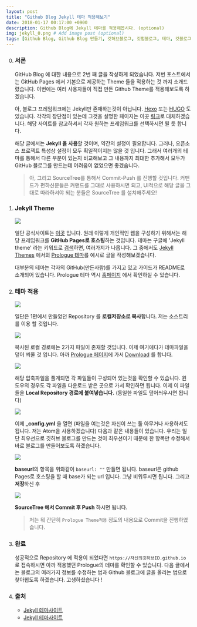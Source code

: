 ```yaml
---
layout: post
title: "Github Blog Jekyll 테마 적용해보기"
date: 2018-01-17 00:17:00 +0900
description: Github Blog에 Jekyll 테마를 적용해봅시다. (optional)
img: jekyll_0.png # Add image post (optional)
tags: [Github Blog, Github Blog 만들기, 깃허브블로그, 깃헙블로그, 테마, 깃블로그 테마] # add tag
---
```


0. ### 서론

      GitHub Blog 에 대한 내용으로 2번 째 글을 작성하게 되었습니다. 저번 포스트에서는 GitHub Pages 에서 기본으로 제공하는 Theme 들을 적용하는 것 까지 소개드렸습니다. 이번에는 여러 사용자들이 직접 만든 Github Theme를 적용해보도록 하겠습니다. 

      아, 블로그 프레임워크에는 Jekyll만 존재하는것이 아닙니다. [Hexo](https://hexo.io/) 또는 [HUGO](https://gohugo.io/) 도 있습니다. 각각의 장단점이 있는데 그것을 설명한 페이지는 이곳 [링크](https://qvil.github.io/blog/why-jekyll/)로 대체하겠습니다. 해당 사이트를 참고하셔서 각자 원하는 프레임워크를 선택하시면 될 듯 합니다. 

      해당 글에서는 **Jekyll 을 사용**할 것이며, 약간의 설정이 필요합니다. 그러나, 오픈소스 프로젝트 특성상 설정이 모두 획일적이지는 않을 것 입니다. 그래서 여러개의 테마를 통해서 다른 부분이 있는지 비교해보고 그 내용까지 최대한 추가해서 모두가 GitHub 블로그를 만드는데 어려움이 없었으면 좋겠습니다.

      >아, 그리고 SourceTree를 통해서 Commit-Push 를 진행할 것입니다. 커맨드가 편하신분들은 커맨드를 그대로 사용하시면 되고, UI적으로 해당 글을 그대로 따라하셔야 되는 분들은 SourceTree 를 설치해주세요!

1. ### Jekyll Theme

      ![](https://i.imgur.com/O8TWN8S.png)

      일단 공식사이트는 [이곳](https://jekyllrb-ko.github.io/) 입니다. 원래 이렇게 개인적인 웹을 구성하기 위해서는 해당 프레임워크를 **GitHub Pages로 호스팅**하는 것입니다. 테마는 구글에 'Jekyll theme' 라는 키워드로 [검색](https://jekyllthemes.io/)하면, 여러가지가 나옵니다. 그 중에서도 [Jekyll Themes](http://jekyllthemes.org/) 에서의 [Prologue 테마](http://jekyllthemes.org/themes/jekyll-theme-prologue/)를 예시로 글을 작성해보겠습니다.

      대부분의 테마는 각자의 GitHub(만든사람)를 가지고 있고 가이드가 README로 소개되어 있습니다. Prologue 테마 역시 [홈페이지](http://jekyllthemes.org/themes/jekyll-theme-prologue/) 에서 확인하실 수 있습니다. 

2. ### 테마 적용

      ![](https://i.imgur.com/LJ6stxK.png)

      일단은 1편에서 만들었던 Repository 를 **로컬저장소로 복사**합니다. 저는 소스트리를 이용 할 것입니다.

      ![](https://i.imgur.com/NDq32Cc.png)

      복사된 로컬 경로에는 2가지 파일이 존재할 것입니다. 이제 여기에다가 테마파일을 덮어 씌울 것 입니다. 아까 [Prologue 페이지](http://jekyllthemes.org/themes/jekyll-theme-prologue/)에 가서 [Download](https://github.com/chrisbobbe/jekyll-theme-prologue/archive/master.zip) 를 합니다.

      ![](https://i.imgur.com/cYGU9nd.png)

      해당 압축파일을 풀게되면 각 파일들이 구성되어 있는것을 확인할 수 있습니다. 윈도우의 경우도 각 파일을 다운로드 받은 곳으로 가서 확인하면 됩니다. 이제 이 파일들을 **Local Repository 경로에 붙여넣습니다.** (동일한 파일도 덮어씌우시면 됩니다)

      ![](https://i.imgur.com/BAHxcLc.png)

      이제 **_config.yml** 을 열면 (파일을 여는것은 자신이 쓰는 툴 아무거나 사용하셔도 됩니다. 저는 Atom을 사용하겠습니다) 다음과 같은 내용들이 있습니다. 우리는 일단 최우선으로 깃허브 블로그를 만드는 것이 최우선이기 때문에 한 항목만 수정해서 바로 블로그를 만들어보도록 하겠습니다.

      ![](https://i.imgur.com/OGKOY7l.png)

      **baseurl**의 항목을 위와같이 `baseurl: ""` 만들면 됩니다. baseurl은 github Pages로 호스팅을 할 때 base가 되는 url 입니다. 그냥 비워두시면 됩니다. 그리고 **저장**하신 후

      ![](https://i.imgur.com/mfaI3MH.png)

      **SourceTree 에서 Commit 후 Push** 하시면 됩니다. 

      > 저는 뭐 간단히 `Prologue Theme적용` 정도의 내용으로 Commit을 진행하였습니다.

3. ### 완료

      성공적으로 Repository 에 적용이 되었다면 `https://자신의깃허브ID.github.io` 로 접속하시면 아까 적용했던 Prologue의 테마를 확인할 수 있습니다. 다음 글에서는 블로그의 여러가지 정보를 수정하는 법과 Github 블로그에 글을 올리는 법으로 찾아뵙도록 하겠습니다. 고생하셨습니다 !

4. ### 출처

      - [Jekyll 테마사이트](https://jekyllthemes.io/)
      - [Jekyll 테마사이트](http://jekyllthemes.org/)